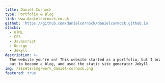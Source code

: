 ```yaml
---
title: Daniel Cornock
type: Portfolio & Blog
link: www.danielcornock.co.uk
github: 'https://github.com/danielcornock/danielcornock.github.io'
stacks:
  - HTML
  - CSS
  - Javascript
  - Design
  - Jekyll
description: >-
  The website you're on! This website started as a portfolio, but I branched it
  out to become a blog, and used the static site generator Jekyll.
img: /assets/img/work_daniel-cornock.png
featured: true
---
```


